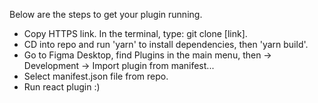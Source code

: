 Below are the steps to get your plugin running. 

- Copy HTTPS link. In the terminal, type: git clone [link]. 
- CD into repo and run 'yarn' to install dependencies, then 'yarn build'.
- Go to Figma Desktop, find Plugins in the main menu, then -> Development -> Import plugin from manifest...
- Select manifest.json file from repo.
- Run react plugin :)


